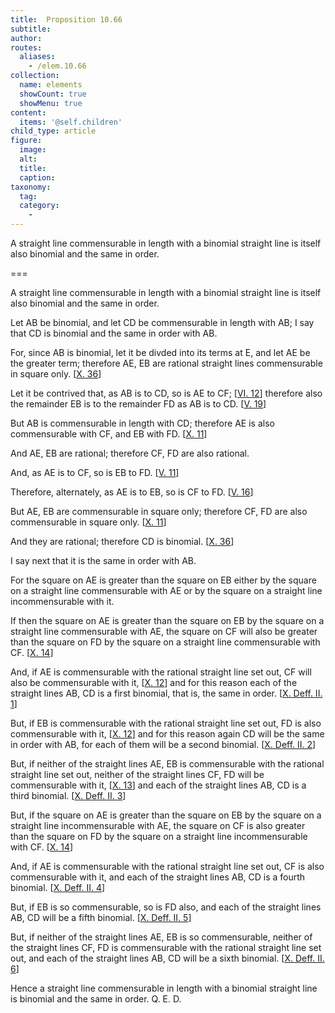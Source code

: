 ```yaml
---
title:  Proposition 10.66
subtitle: 
author:
routes:
  aliases:
    - /elem.10.66
collection:
  name: elements
  showCount: true
  showMenu: true
content:
  items: '@self.children'
child_type: article
figure:
  image:
  alt:
  title:
  caption:
taxonomy:
  tag:
  category:
    - 
---
```


<p><hi rend="ital">A straight line commensurable in length with a binomial straight line is itself also binomial and the same in order</hi>. </p>

===

<p><span class="ital">A straight line commensurable in length with a binomial straight line is itself also binomial and the same in order</span>. </p>

<p>Let <span class="ital">AB</span> be binomial, and let <span class="ital">CD</span> be commensurable in length with <span class="ital">AB</span>;  I say that <span class="ital">CD</span> is binomial and the same in order with <span class="ital">AB</span>. </p>

<p>For, since <span class="ital">AB</span> is binomial, let it be divded into its terms at <span class="ital">E</span>, and let <span class="ital">AE</span> be the greater term; <pb n="146"/>therefore <span class="ital">AE</span>, <span class="ital">EB</span> are rational straight lines commensurable in square only. [<a href="/elem.10.36">X. 36</a>] </p>

<p>Let it be contrived that, as <span class="ital">AB</span> is to <span class="ital">CD</span>, so is <span class="ital">AE</span> to <span class="ital">CF</span>; [<a href="/elem.6.12">VI. 12</a>] therefore also the remainder <span class="ital">EB</span> is to the remainder <span class="ital">FD</span> as <span class="ital">AB</span> is to <span class="ital">CD</span>. [<a href="/elem.5.19">V. 19</a>] </p>

<p>But <span class="ital">AB</span> is commensurable in length with <span class="ital">CD</span>; therefore <span class="ital">AE</span> is also commensurable with <span class="ital">CF</span>, and <span class="ital">EB</span> with <span class="ital">FD</span>. [<a href="/elem.10.11">X. 11</a>] </p>

<p>And <span class="ital">AE</span>, <span class="ital">EB</span> are rational; therefore <span class="ital">CF</span>, <span class="ital">FD</span> are also rational. </p>

<p>And, as <span class="ital">AE</span> is to <span class="ital">CF</span>, so is <span class="ital">EB</span> to <span class="ital">FD</span>. [<a href="/elem.5.11">V. 11</a>] </p>

<p>Therefore, alternately, as <span class="ital">AE</span> is to <span class="ital">EB</span>, so is <span class="ital">CF</span> to <span class="ital">FD</span>. [<a href="/elem.5.16">V. 16</a>] </p>

<p>But <span class="ital">AE</span>, <span class="ital">EB</span> are commensurable in square only; therefore <span class="ital">CF</span>, <span class="ital">FD</span> are also commensurable in square only. [<a href="/elem.10.11">X. 11</a>] </p>

<p>And they are rational; therefore <span class="ital">CD</span> is binomial. [<a href="/elem.10.36">X. 36</a>] </p>

<p>I say next that it is the same in order with <span class="ital">AB</span>. </p>

<p>For the square on <span class="ital">AE</span> is greater than the square on <span class="ital">EB</span> either by the square on a straight line commensurable with <span class="ital">AE</span> or by the square on a straight line incommensurable with it. </p>

<p>If then the square on <span class="ital">AE</span> is greater than the square on <span class="ital">EB</span> by the square on a straight line commensurable with <span class="ital">AE</span>, the square on <span class="ital">CF</span> will also be greater than the square on <span class="ital">FD</span> by the square on a straight line commensurable with <span class="ital">CF</span>. [<a href="/elem.10.14">X. 14</a>] </p>

<p>And, if <span class="ital">AE</span> is commensurable with the rational straight line set out, <span class="ital">CF</span> will also be commensurable with it, [<a href="/elem.10.12">X. 12</a>] and for this reason each of the straight lines <span class="ital">AB</span>, <span class="ital">CD</span> is a first binomial, that is, the same in order. [<a href="/elem.10.def.2.1">X. Deff. II. 1</a>] </p>

<p>But, if <span class="ital">EB</span> is commensurable with the rational straight line set out, <span class="ital">FD</span> is also commensurable with it, [<a href="/elem.10.12">X. 12</a>] and for this reason again <span class="ital">CD</span> will be the same in order with <span class="ital">AB</span>, for each of them will be a second binomial. [<a href="/elem.10.def.2.2">X. Deff. II. 2</a>] <pb n="147"/></p>

<p>But, if neither of the straight lines <span class="ital">AE</span>, <span class="ital">EB</span> is commensurable with the rational straight line set out, neither of the straight lines <span class="ital">CF</span>, <span class="ital">FD</span> will be commensurable with it, [<a href="/elem.10.13">X. 13</a>] and each of the straight lines <span class="ital">AB</span>, <span class="ital">CD</span> is a third binomial. [<a href="/elem.10.def.2.3">X. Deff. II. 3</a>] </p>

<p>But, if the square on <span class="ital">AE</span> is greater than the square on <span class="ital">EB</span> by the square on a straight line incommensurable with <span class="ital">AE</span>, the square on <span class="ital">CF</span> is also greater than the square on <span class="ital">FD</span> by the square on a straight line incommensurable with <span class="ital">CF</span>. [<a href="/elem.10.14">X. 14</a>] </p>

<p>And, if <span class="ital">AE</span> is commensurable with the rational straight line set out, <span class="ital">CF</span> is also commensurable with it, and each of the straight lines <span class="ital">AB</span>, <span class="ital">CD</span> is a fourth binomial. [<a href="/elem.10.def.2.4">X. Deff. II. 4</a>] </p>

<p>But, if <span class="ital">EB</span> is so commensurable, so is <span class="ital">FD</span> also, and each of the straight lines <span class="ital">AB</span>, <span class="ital">CD</span> will be a fifth binomial. [<a href="/elem.10.def.2.5">X. Deff. II. 5</a>] </p>

<p>But, if neither of the straight lines <span class="ital">AE</span>, <span class="ital">EB</span> is so commensurable, neither of the straight lines <span class="ital">CF</span>, <span class="ital">FD</span> is commensurable with the rational straight line set out, and each of the straight lines <span class="ital">AB</span>, <span class="ital">CD</span> will be a sixth binomial. [<a href="/elem.10.def.2.6">X. Deff. II. 6</a>] </p>

<p>Hence a straight line commensurable in length with a binomial straight line is binomial and the same in order. Q. E. D.</p>
